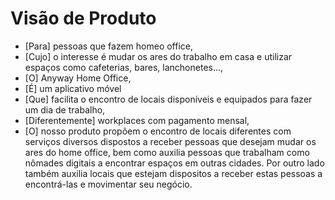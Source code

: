 # Visão de Produto

- [Para] pessoas que fazem homeo office,
- [Cujo] o interesse é mudar os ares do trabalho em casa e utilizar espaços como cafeterias, bares, lanchonetes...,
- [O] Anyway Home Office,
- [É] um aplicativo móvel
- [Que] facilita o encontro de locais disponíveis e equipados para fazer um dia de trabalho,
- [Diferentemente] workplaces com pagamento mensal,
- [O] nosso produto propõem o encontro de locais diferentes com serviços diversos dispostos a receber pessoas que desejam mudar os ares do home office, bem como auxilia pessoas que trabalham como nômades digitais a encontrar espaços em outras cidades. Por outro lado também auxilia locais que estejam dispositos a receber estas pessoas a encontrá-las e movimentar seu negócio.
